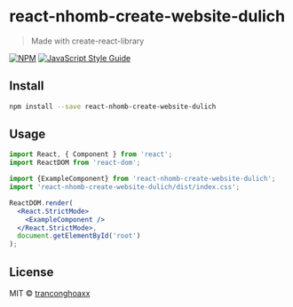 # react-nhomb-create-website-dulich

> Made with create-react-library

[![NPM](https://img.shields.io/npm/v/react-nhomb-create-website-dulich.svg)](https://www.npmjs.com/package/react-nhomb-create-website-dulich) [![JavaScript Style Guide](https://img.shields.io/badge/code_style-standard-brightgreen.svg)](https://standardjs.com)

## Install

```bash
npm install --save react-nhomb-create-website-dulich
```

## Usage

```jsx
import React, { Component } from 'react';
import ReactDOM from 'react-dom';

import {ExampleComponent} from 'react-nhomb-create-website-dulich';
import 'react-nhomb-create-website-dulich/dist/index.css';

ReactDOM.render(
  <React.StrictMode>
    <ExampleComponent />
  </React.StrictMode>,
  document.getElementById('root')
);
```

## License

MIT © [tranconghoaxx](https://github.com/tranconghoaxx)

